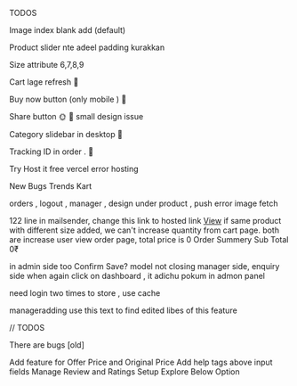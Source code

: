 TODOS



Image index blank add (default) 















Product slider nte adeel padding kurakkan

Size attribute 6,7,8,9 

Cart lage refresh  🥙

Buy now button (only mobile ) 🥙

Share button 🌞 🥙 small design issue

Category slidebar in desktop 🥙

Tracking ID in order .  🥙























Try Host it free
vercel error hosting

New Bugs Trends Kart

orders , logout , manager , design under product , push error image fetch 

122 line in mailsender, change this link to hosted link
                      <a href="http://localhost:5173/manager/enquiries" target="_blank" class="view-button">View</a>
if same product with different size added, we can't increase quantity from cart page. both are increase 
user view order page, total price is 0 
Order Summery
Sub Total
0₹

in admin side too 
Confirm Save? model not closing manager side, enquiry side
when again click on dashboard , it adichu pokum in admon panel

need login two times to store , use cache


manageradding
use this text to find edited libes of this feature

// TODOS

There are bugs [old]

Add feature for Offer Price and Original Price
Add help tags above input fields
Manage Review and Ratings
Setup Explore Below Option

